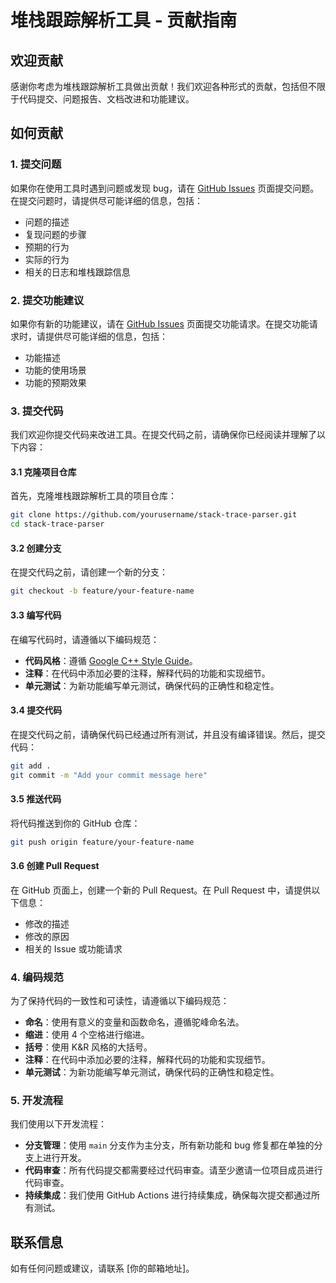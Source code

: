 # 堆栈跟踪解析工具 - 贡献指南

## 欢迎贡献

感谢你考虑为堆栈跟踪解析工具做出贡献！我们欢迎各种形式的贡献，包括但不限于代码提交、问题报告、文档改进和功能建议。

## 如何贡献

### 1. 提交问题

如果你在使用工具时遇到问题或发现 bug，请在 [GitHub Issues](https://github.com/yourusername/stack-trace-parser/issues) 页面提交问题。在提交问题时，请提供尽可能详细的信息，包括：

- 问题的描述
- 复现问题的步骤
- 预期的行为
- 实际的行为
- 相关的日志和堆栈跟踪信息

### 2. 提交功能建议

如果你有新的功能建议，请在 [GitHub Issues](https://github.com/yourusername/stack-trace-parser/issues) 页面提交功能请求。在提交功能请求时，请提供尽可能详细的信息，包括：

- 功能描述
- 功能的使用场景
- 功能的预期效果

### 3. 提交代码

我们欢迎你提交代码来改进工具。在提交代码之前，请确保你已经阅读并理解了以下内容：

#### 3.1 克隆项目仓库

首先，克隆堆栈跟踪解析工具的项目仓库：

```bash
git clone https://github.com/yourusername/stack-trace-parser.git
cd stack-trace-parser
```

#### 3.2 创建分支

在提交代码之前，请创建一个新的分支：

```bash
git checkout -b feature/your-feature-name
```

#### 3.3 编写代码

在编写代码时，请遵循以下编码规范：

- **代码风格**：遵循 [Google C++ Style Guide](https://google.github.io/styleguide/cppguide.html)。
- **注释**：在代码中添加必要的注释，解释代码的功能和实现细节。
- **单元测试**：为新功能编写单元测试，确保代码的正确性和稳定性。

#### 3.4 提交代码

在提交代码之前，请确保代码已经通过所有测试，并且没有编译错误。然后，提交代码：

```bash
git add .
git commit -m "Add your commit message here"
```

#### 3.5 推送代码

将代码推送到你的 GitHub 仓库：

```bash
git push origin feature/your-feature-name
```

#### 3.6 创建 Pull Request

在 GitHub 页面上，创建一个新的 Pull Request。在 Pull Request 中，请提供以下信息：

- 修改的描述
- 修改的原因
- 相关的 Issue 或功能请求

### 4. 编码规范

为了保持代码的一致性和可读性，请遵循以下编码规范：

- **命名**：使用有意义的变量和函数命名，遵循驼峰命名法。
- **缩进**：使用 4 个空格进行缩进。
- **括号**：使用 K&R 风格的大括号。
- **注释**：在代码中添加必要的注释，解释代码的功能和实现细节。
- **单元测试**：为新功能编写单元测试，确保代码的正确性和稳定性。

### 5. 开发流程

我们使用以下开发流程：

- **分支管理**：使用 `main` 分支作为主分支，所有新功能和 bug 修复都在单独的分支上进行开发。
- **代码审查**：所有代码提交都需要经过代码审查。请至少邀请一位项目成员进行代码审查。
- **持续集成**：我们使用 GitHub Actions 进行持续集成，确保每次提交都通过所有测试。

## 联系信息

如有任何问题或建议，请联系 [你的邮箱地址]。